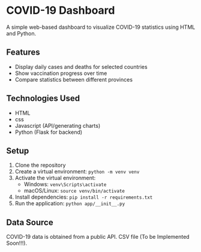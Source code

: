 # COVID-19 Dashboard

A simple web-based dashboard to visualize COVID-19 statistics using HTML and Python.

## Features

* Display daily cases and deaths for selected countries
* Show vaccination progress over time
* Compare statistics between different provinces

## Technologies Used

* HTML
* css 
* Javascript (API/generating charts)
* Python (Flask for backend)
  

## Setup

1. Clone the repository
2. Create a virtual environment: `python -m venv venv`
3. Activate the virtual environment:
   - Windows: `venv\Scripts\activate`
   - macOS/Linux: `source venv/bin/activate`
4. Install dependencies: `pip install -r requirements.txt`
5. Run the application: `python app/__init__.py`

## Data Source

COVID-19 data is obtained from a public API. CSV file (To be Implemented Soon!!!).
